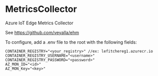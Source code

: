 # MetricsCollector
Azure IoT Edge Metrics Collector

See https://github.com/veyalla/ehm

To configure, add a .env file to the root with the following fields:
```
CONTAINER_REGISTRY="<your_registry>" //ex: lefitchereg1.azurecr.io
CONTAINER_REGISTRY_USERNAME="<username>"
CONTAINER_REGISTRY_PASSWORD="<password>"
AZ_MON_ID="<id>"
AZ_MON_Key="<key>"
```
